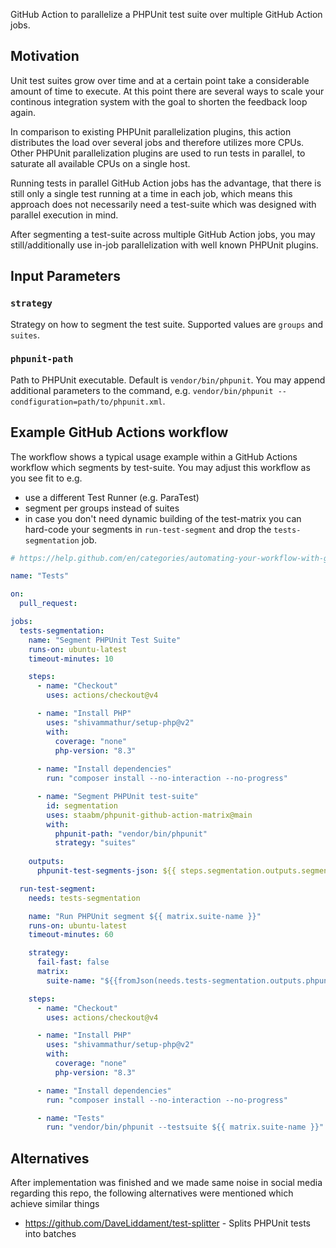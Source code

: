 GitHub Action to parallelize a PHPUnit test suite over multiple GitHub Action jobs.

## Motivation

Unit test suites grow over time and at a certain point take a considerable amount of time to execute.
At this point there are several ways to scale your continous integration system with the goal to shorten the feedback loop again.

In comparison to existing PHPUnit parallelization plugins, this action distributes the load over several jobs and therefore utilizes more CPUs.
Other PHPUnit parallelization plugins are used to run tests in parallel, to saturate all available CPUs on a single host.

Running tests in parallel GitHub Action jobs has the advantage, that there is still only a single test running at a time in each job,
which means this approach does not necessarily need a test-suite which was designed with parallel execution in mind.

After segmenting a test-suite across multiple GitHub Action jobs, you may still/additionally use in-job parallelization with well known PHPUnit plugins.

## Input Parameters

### `strategy`

Strategy on how to segment the test suite. Supported values are `groups` and `suites`.

### `phpunit-path`

Path to PHPUnit executable. Default is `vendor/bin/phpunit`.
You may append additional parameters to the command, e.g. `vendor/bin/phpunit --condfiguration=path/to/phpunit.xml`.

## Example GitHub Actions workflow

The workflow shows a typical usage example within a GitHub Actions workflow which segments by test-suite.
You may adjust this workflow as you see fit to e.g.

- use a different Test Runner (e.g. ParaTest)
- segment per groups instead of suites
- in case you don't need dynamic building of the test-matrix you can hard-code your segments in `run-test-segment` and drop the `tests-segmentation` job.

```yaml
# https://help.github.com/en/categories/automating-your-workflow-with-github-actions

name: "Tests"

on:
  pull_request:

jobs:
  tests-segmentation:
    name: "Segment PHPUnit Test Suite"
    runs-on: ubuntu-latest
    timeout-minutes: 10

    steps:
      - name: "Checkout"
        uses: actions/checkout@v4

      - name: "Install PHP"
        uses: "shivammathur/setup-php@v2"
        with:
          coverage: "none"
          php-version: "8.3"
          
      - name: "Install dependencies"
        run: "composer install --no-interaction --no-progress"

      - name: "Segment PHPUnit test-suite"
        id: segmentation
        uses: staabm/phpunit-github-action-matrix@main
        with:
          phpunit-path: "vendor/bin/phpunit"
          strategy: "suites"
          
    outputs:
      phpunit-test-segments-json: ${{ steps.segmentation.outputs.segments-json }}

  run-test-segment:
    needs: tests-segmentation

    name: "Run PHPUnit segment ${{ matrix.suite-name }}"
    runs-on: ubuntu-latest
    timeout-minutes: 60

    strategy:
      fail-fast: false
      matrix:
        suite-name: "${{fromJson(needs.tests-segmentation.outputs.phpunit-test-segments-json)}}"

    steps:
      - name: "Checkout"
        uses: actions/checkout@v4

      - name: "Install PHP"
        uses: "shivammathur/setup-php@v2"
        with:
          coverage: "none"
          php-version: "8.3"

      - name: "Install dependencies"
        run: "composer install --no-interaction --no-progress"

      - name: "Tests"
        run: "vendor/bin/phpunit --testsuite ${{ matrix.suite-name }}"

```

## Alternatives

After implementation was finished and we made same noise in social media regarding this repo, the following alternatives were mentioned which achieve similar things
- https://github.com/DaveLiddament/test-splitter - Splits PHPUnit tests into batches
